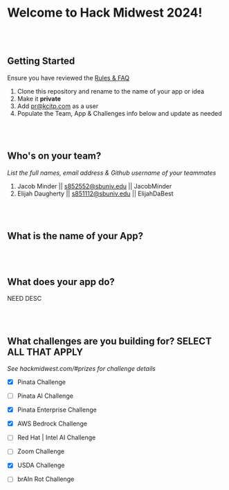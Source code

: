 # Welcome to Hack Midwest 2024!
<br /><br />


## Getting Started
Ensure you have reviewed the [Rules & FAQ](https://hackmidwest.com/#faq)
1. Clone this repository and rename to the name of your app or idea
2. Make it **private**
3. Add pr@kcitp.com as a user
4. Populate the Team, App & Challenges info below and update as needed

<br /><br />

## Who's on your team?
*List the full names,  email address & Github username of your teammates*

1.   Jacob Minder  || s852552@sbuniv.edu  || JacobMinder
2.   Elijah Daugherty  ||  s851112@sbuniv.edu  || ElijahDaBest

<br /><br />


## What is the name of your App?

<br /><br />
## What does your app do?
NEED DESC

<br /><br />


## What challenges are you building for? SELECT ALL THAT APPLY
*See hackmidwest.com/#prizes for challenge details*
- [X]  Pinata Challenge
- [ ]  Pinata AI Challenge
- [X]  Pinata Enterprise Challenge
- [X]  AWS Bedrock Challenge
- [ ]  Red Hat | Intel AI Challenge
- [ ]  Zoom Challenge
- [X]  USDA Challenge
- [ ]  brAIn Rot Challenge


<br /><br />
